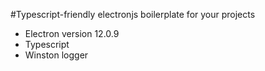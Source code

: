 #Typescript-friendly electronjs boilerplate for your projects

- Electron version 12.0.9
- Typescript
- Winston logger